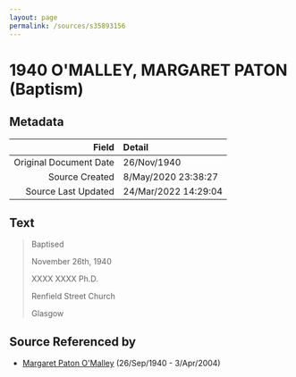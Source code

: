 ```yaml
---
layout: page
permalink: /sources/s35893156
---
```


# 1940 O'MALLEY, MARGARET PATON (Baptism)

## Metadata

Field | Detail
---:|:---
Original Document Date | 26/Nov/1940
Source Created | 8/May/2020 23:38:27
Source Last Updated | 24/Mar/2022 14:29:04

## Text

> Baptised
>
> November 26th, 1940
>
> XXXX XXXX Ph.D.
>
> Renfield Street Church
>
> Glasgow
>

## Source Referenced by

* [Margaret Paton O'Malley](../people/@46723082@-margaret-paton-o'malley-b1940-9-26-d2004-4-3.md) (26/Sep/1940 - 3/Apr/2004)
